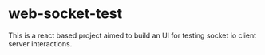 # web-socket-test
This is a react based project aimed to build an UI for testing socket io client server interactions.
